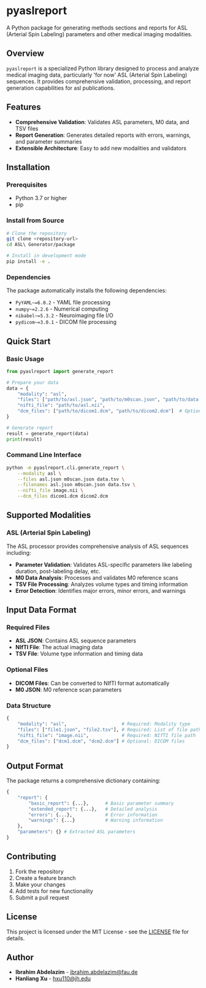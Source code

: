 # pyaslreport

A Python package for generating methods sections and reports for ASL (Arterial Spin Labeling) parameters and other medical imaging modalities.

## Overview

`pyaslreport` is a specialized Python library designed to process and analyze medical imaging data, particularly 'for now' ASL (Arterial Spin Labeling) sequences. It provides comprehensive validation, processing, and report generation capabilities for asl publications.

## Features

- **Comprehensive Validation**: Validates ASL parameters, M0 data, and TSV files
- **Report Generation**: Generates detailed reports with errors, warnings, and parameter summaries
- **Extensible Architecture**: Easy to add new modalities and validators

## Installation

### Prerequisites

- Python 3.7 or higher
- pip

### Install from Source

```bash
# Clone the repository
git clone <repository-url>
cd ASL\ Generator/package

# Install in development mode
pip install -e .
```

### Dependencies

The package automatically installs the following dependencies:
- `PyYAML~=6.0.2` - YAML file processing
- `numpy~=2.2.6` - Numerical computing
- `nibabel~=5.3.2` - Neuroimaging file I/O
- `pydicom~=3.0.1` - DICOM file processing

## Quick Start

### Basic Usage

```python
from pyaslreport import generate_report

# Prepare your data
data = {
    "modality": "asl",
    "files": ["path/to/asl.json", "path/to/m0scan.json", "path/to/data.tsv"],
    "nifti_file": "path/to/asl.nii",
    "dcm_files": ["path/to/dicom1.dcm", "path/to/dicom2.dcm"]  # Optional
}

# Generate report
result = generate_report(data)
print(result)
```

### Command Line Interface

```bash
python -m pyaslreport.cli.generate_report \
    --modality asl \
    --files asl.json m0scan.json data.tsv \
    --filenames asl.json m0scan.json data.tsv \
    --nifti_file image.nii \
    --dcm_files dicom1.dcm dicom2.dcm
```

## Supported Modalities

### ASL (Arterial Spin Labeling)

The ASL processor provides comprehensive analysis of ASL sequences including:

- **Parameter Validation**: Validates ASL-specific parameters like labeling duration, post-labeling delay, etc.
- **M0 Data Analysis**: Processes and validates M0 reference scans
- **TSV File Processing**: Analyzes volume types and timing information
- **Error Detection**: Identifies major errors, minor errors, and warnings

## Input Data Format

### Required Files

- **ASL JSON**: Contains ASL sequence parameters
- **NIfTI File**: The actual imaging data
- **TSV File**: Volume type information and timing data

### Optional Files

- **DICOM Files**: Can be converted to NIfTI format automatically
- **M0 JSON**: M0 reference scan parameters

### Data Structure

```python
{
    "modality": "asl",                    # Required: Modality type
    "files": ["file1.json", "file2.tsv"], # Required: List of file paths
    "nifti_file": "image.nii",            # Required: NIfTI file path
    "dcm_files": ["dcm1.dcm", "dcm2.dcm"] # Optional: DICOM files
}
```

## Output Format

The package returns a comprehensive dictionary containing:

```python
{
    "report": {
        "basic_report": {...},      # Basic parameter summary
        "extended_report": {...},   # Detailed analysis
        "errors": {...},            # Error information
        "warnings": {...}           # Warning information
    },
    "parameters": {} # Extracted ASL parameters
}
```

## Contributing

1. Fork the repository
2. Create a feature branch
3. Make your changes
4. Add tests for new functionality
5. Submit a pull request

## License

This project is licensed under the MIT License - see the [LICENSE](LICENSE) file for details.

## Author

- **Ibrahim Abdelazim** - [ibrahim.abdelazim@fau.de](mailto:ibrahim.abdelazim@fau.de)
- **Hanliang Xu** - [hxu110@jh.edu](mailto:hxu110@jh.edu)
